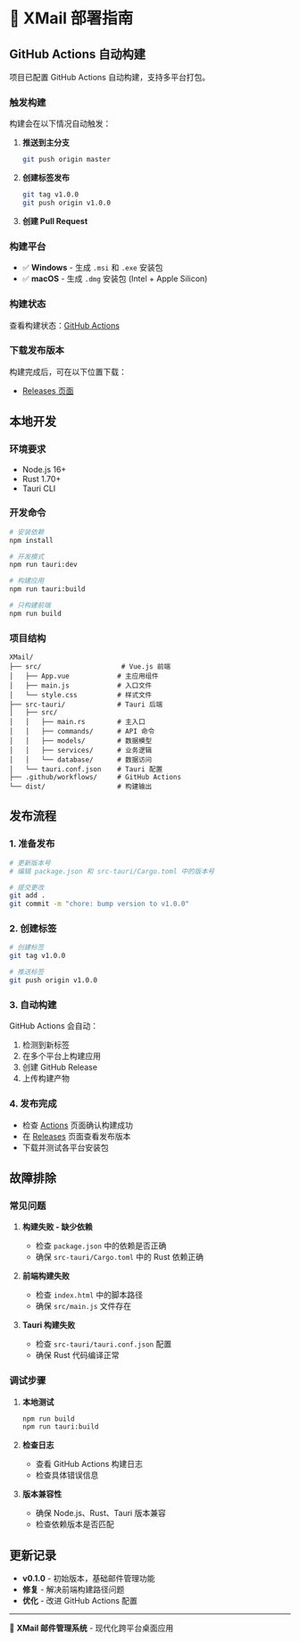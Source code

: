 # 🚀 XMail 部署指南

## GitHub Actions 自动构建

项目已配置 GitHub Actions 自动构建，支持多平台打包。

### 触发构建

构建会在以下情况自动触发：

1. **推送到主分支**
   ```bash
   git push origin master
   ```

2. **创建标签发布**
   ```bash
   git tag v1.0.0
   git push origin v1.0.0
   ```

3. **创建 Pull Request**

### 构建平台

- ✅ **Windows** - 生成 `.msi` 和 `.exe` 安装包
- ✅ **macOS** - 生成 `.dmg` 安装包 (Intel + Apple Silicon)

### 构建状态

查看构建状态：[GitHub Actions](https://github.com/hj01857655/XMail/actions)

### 下载发布版本

构建完成后，可在以下位置下载：
- [Releases 页面](https://github.com/hj01857655/XMail/releases)

## 本地开发

### 环境要求

- Node.js 16+
- Rust 1.70+
- Tauri CLI

### 开发命令

```bash
# 安装依赖
npm install

# 开发模式
npm run tauri:dev

# 构建应用
npm run tauri:build

# 只构建前端
npm run build
```

### 项目结构

```
XMail/
├── src/                    # Vue.js 前端
│   ├── App.vue            # 主应用组件
│   ├── main.js            # 入口文件
│   └── style.css          # 样式文件
├── src-tauri/             # Tauri 后端
│   ├── src/
│   │   ├── main.rs        # 主入口
│   │   ├── commands/      # API 命令
│   │   ├── models/        # 数据模型
│   │   ├── services/      # 业务逻辑
│   │   └── database/      # 数据访问
│   └── tauri.conf.json    # Tauri 配置
├── .github/workflows/     # GitHub Actions
└── dist/                  # 构建输出
```

## 发布流程

### 1. 准备发布

```bash
# 更新版本号
# 编辑 package.json 和 src-tauri/Cargo.toml 中的版本号

# 提交更改
git add .
git commit -m "chore: bump version to v1.0.0"
```

### 2. 创建标签

```bash
# 创建标签
git tag v1.0.0

# 推送标签
git push origin v1.0.0
```

### 3. 自动构建

GitHub Actions 会自动：
1. 检测到新标签
2. 在多个平台上构建应用
3. 创建 GitHub Release
4. 上传构建产物

### 4. 发布完成

- 检查 [Actions](https://github.com/hj01857655/XMail/actions) 页面确认构建成功
- 在 [Releases](https://github.com/hj01857655/XMail/releases) 页面查看发布版本
- 下载并测试各平台安装包

## 故障排除

### 常见问题

1. **构建失败 - 缺少依赖**
   - 检查 `package.json` 中的依赖是否正确
   - 确保 `src-tauri/Cargo.toml` 中的 Rust 依赖正确

2. **前端构建失败**
   - 检查 `index.html` 中的脚本路径
   - 确保 `src/main.js` 文件存在

3. **Tauri 构建失败**
   - 检查 `src-tauri/tauri.conf.json` 配置
   - 确保 Rust 代码编译正常

### 调试步骤

1. **本地测试**
   ```bash
   npm run build
   npm run tauri:build
   ```

2. **检查日志**
   - 查看 GitHub Actions 构建日志
   - 检查具体错误信息

3. **版本兼容性**
   - 确保 Node.js、Rust、Tauri 版本兼容
   - 检查依赖版本是否匹配

## 更新记录

- **v0.1.0** - 初始版本，基础邮件管理功能
- **修复** - 解决前端构建路径问题
- **优化** - 改进 GitHub Actions 配置

---

📧 **XMail 邮件管理系统** - 现代化跨平台桌面应用